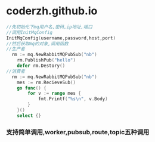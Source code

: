 # coderzh.github.io
```go
//先初始化下mq用户名,密码,ip地址,端口
//调用InitMqConfig
InitMqConfig(username,password,host,port)
//然后获取mq的对象,调用函数
//生产者
  rm := mq.NewRabbitMQPubSub("nb")
	rm.PublishPub("hello")
	defer rm.Destory()
//消费者
  rm := mq.NewRabbitMQPubSub("nb")
	mes := rm.RecieveSub()
	go func() {
		for v := range mes {
			fmt.Printf("%s\n", v.Body)
		}
	}()
	select {}
```
### 支持简单调用,worker,pubsub,route,topic五种调用
